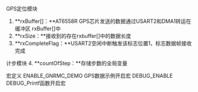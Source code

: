 GPS定位模块
1. **rxBuffer[]：**AT6558R GPS芯片发送的数据通过USART2和DMA1转运在缓冲区 rxBuffer[]中
2. **rxSize：**接收到的存在rxbuffer[]中的数据长度
3. **rxCompleteFlag：**USART2空闲中断触发该标志位置1，标志数据帧接收完成

计步模块
4. **countOfStep：**存储步数的全局变量

宏定义
ENABLE_GNRMC_DEMO   GPS数据示例开启宏
DEBUG_ENABLE        DEBUG_Printf函数开启宏